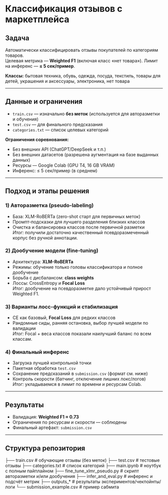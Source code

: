 # Классификация отзывов с маркетплейса

## Задача
Автоматически классифицировать отзывы покупателей по категориям товаров.  
Целевая метрика — **Weighted F1** (включая класс «нет товара»). Лимит на инференс — **≤ 5 сек/пример**.

**Классы:**
бытовая техника, обувь, одежда, посуда, текстиль, товары для детей, украшения и аксессуары, электроника, нет товара

---

## Данные и ограничения
- `train.csv` — изначально **без меток** (используется для авторазметки и обучения)
- `test.csv` — для финального предсказания
- `categories.txt` — список целевых категорий

**Ограничения соревнования:**
- Без внешних API (ChatGPT/DeepSeek и т.п.)
- Без внешних датасетов (разрешена аугментация на базе выданных данных)
- Ресурсы — Google Colab (GPU T4, 16 GB VRAM)
- Инференс: ≤ 5 сек/пример (в среднем)

---

## Подход и этапы решения

### 1) Авторазметка (pseudo-labeling)
- База: XLM-RoBERTa (zero-shot старт для первичных меток)
- Промпт-подсказки для лучшего разделения близких классов
- Очистка и балансировка классов после первичной разметки  
*Итог:* получили достаточно качественный псевдоразмеченный корпус без ручной аннотации.

### 2) Дообучение модели (fine-tuning)
- Архитектура: **XLM-RoBERTa**
- Режимы: обучение только головы классификатора и полное дообучение
- Борьба с дисбалансом: **class weights**
- Лоссы: CrossEntropy и **Focal Loss**  
*Итог:* дообучение на псевдоразметке дало устойчивый прирост Weighted F1.

### 3) Варианты лосс-функций и стабилизация
- CE как базовый, **Focal Loss** для редких классов
- Рандомные сиды, ранняя остановка, выбор лучшей модели по валидации  
*Итог:* Focal + веса классов показали наилучший баланс по всем классам.

### 4) Финальный инференс
- Загрузка лучшей контрольной точки
- Пакетная обработка `test.csv`
- Сохранение предсказаний в `submission.csv` (формат см. ниже)
- Контроль скорости (батчинг, отключение лишних локс/логов)  
*Итог:* укладываемся в лимит по времени и ресурсам Colab.

---

## Результаты
- Валидация: **Weighted F1 ≈ 0.73**
- Ограничения по ресурсам и скорости — соблюдены
- Финальный артефакт: `submission.csv`

---

## Структура репозитория
├── train.csv # обучающие отзывы (без меток)
├── test.csv # тестовые отзывы
├── categories.txt # список категорий
├── main.ipynb # ноутбук с полным пайплайном
├── fine_tune_xlmr_pseudo.py # скрипт авторазметки и/или дообучения
├── infer_and_eval.py # инференс и подсчёт метрик
├── outputs_* # результаты экспериментов/чекпойнты/логи
└── submission_example.csv # пример сабмита


